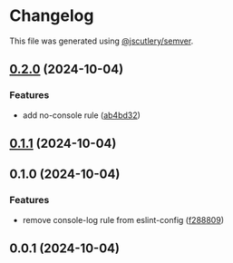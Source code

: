 # Changelog

This file was generated using [@jscutlery/semver](https://github.com/jscutlery/semver).

## [0.2.0](https://github.com/carrot-foundation/middle-earth/compare/eslint-config-carrot-0.1.0...eslint-config-carrot-0.2.0) (2024-10-04)


### Features

* add no-console rule ([ab4bd32](https://github.com/carrot-foundation/middle-earth/commit/ab4bd3274bc376572a39e53132b7d6737c63cd8a))

## [0.1.1](https://github.com/carrot-foundation/middle-earth/compare/eslint-config-carrot-0.1.0...eslint-config-carrot-0.1.1) (2024-10-04)

## 0.1.0 (2024-10-04)


### Features

* remove console-log rule from eslint-config ([f288809](https://github.com/carrot-foundation/middle-earth/commit/f288809b996af88ec89bdf13bd2e1ed4a5a91a90))

## 0.0.1 (2024-10-04)
